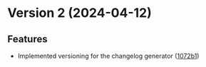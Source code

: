 # Version 2 (2024-04-12)

## Features
* Implemented versioning for the changelog generator ([1072b1](https://github.com/Shtcut/shtcut/commit/1072b167a6289cc8986c139db9c7433bd5c1bf72))


